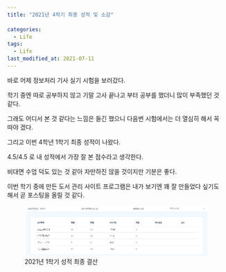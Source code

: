 ```yaml
---
title: "2021년 4학기 최종 성적 및 소감"

categories:
  - Life
tags: 
  - Life
last_modified_at: 2021-07-11
---
```


바로 어제 정보처리 기사 실기 시험을 보러갔다.

학기 중엔 따로 공부하지 않고 기말 고사 끝나고 부터 공부를 했더니 많이 부족했던 것 같다.

그래도 어디서 본 것 같다는 느낌은 들긴 했으니 다음번 시험에서는 더 열심히 해서 꼭 따야 겠다.

그리고 이번 4학년 1학기 최종 성적이 나왔다.

4.5/4.5 로 내 성적에서 가장 잘 본 점수라고 생각한다.

비대면 수업 덕도 있는 것 같아 자만하진 않을 것이지만 기분은 좋다.

이번 학기 중에 만든 도서 관리 사이트 프로그램은 내가 보기엔 꽤 잘 만들었다 싶기도 해서 곧 포스팅을 올릴 것 같다.

<figure class="align-center">
  <a href="/assets/images/2021-07-11-test-result.PNG"><img src="/assets/images/2021-07-11-test-result.PNG"></a>
  <figcaption>2021년 1학기 성적 최종 결산</figcaption>
</figure>


